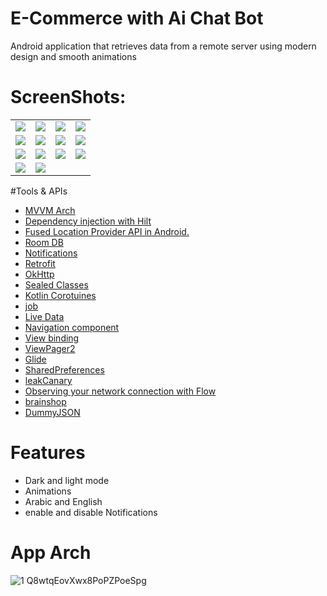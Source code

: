 # E-Commerce with Ai Chat Bot
Android application that retrieves data from a remote server using modern design and smooth animations

# ScreenShots:
<table>
  <tr>
        <td><img src="https://user-images.githubusercontent.com/72602749/235357359-139c6887-276f-425f-9372-463ba36fedae.jpg"></td>
        <td><img src="https://user-images.githubusercontent.com/72602749/235357360-d8aea2a6-37f3-43c4-b0f7-90f7f56816fe.jpg"></td>
        <td><img src="https://user-images.githubusercontent.com/72602749/235357362-b8469527-3c13-464d-9ab5-395caeb7abdc.jpg"></td>
        <td><img src="https://user-images.githubusercontent.com/72602749/235357363-af9e7b05-f2c3-4ede-ad6f-567934300c0b.jpg"></td>
  </tr>
  
  <tr>
    <td><img src="https://user-images.githubusercontent.com/72602749/235357356-bd656bb8-e47b-40d6-bf5f-d01e3ef8c872.jpg"></td>
    <td><img src="https://user-images.githubusercontent.com/72602749/235357943-e639c590-4761-4f71-8c61-20632ec61b11.jpg"></td>
    <td><img src="https://user-images.githubusercontent.com/72602749/235358152-5e4cdba8-961e-456e-ae3f-708397ddd6b7.jpg"></td>
    <td><img src="https://user-images.githubusercontent.com/72602749/235358154-ebae5c5c-aa8e-4e4a-8548-300fb849c3a5.jpg"></td>
    
  
    
    
  </tr>
  <tr>
    <td><img src="https://user-images.githubusercontent.com/72602749/235357367-efa86eec-70d0-437a-b6f7-a9390dd53d83.jpg"></td>
    <td><img src="https://user-images.githubusercontent.com/72602749/235357368-611202cf-fe64-438b-ab7b-f5f9be4c8dcc.jpg"></td>
    <td><img src="https://user-images.githubusercontent.com/72602749/235357370-599a2fe9-19b9-41e7-9c33-e346687050f6.jpg"></td>
    <td><img src="https://user-images.githubusercontent.com/72602749/235357358-9ec16a01-4bf7-4e76-9e1f-dc23ccfbee46.jpg"></td>

  </tr>
  <tr>
    <td><img src="https://user-images.githubusercontent.com/72602749/235357372-d7e22491-8842-490f-9a4f-1f2ddaf1736d.jpg"></td>
    <td><img src="https://user-images.githubusercontent.com/72602749/235357375-9ce6d170-5b0e-44a9-acb6-0d3946a9aa6d.jpg"></td>
  </tr>
</table>

#Tools & APIs

* [MVVM Arch](https://www.toptal.com/android/android-apps-mvvm-with-clean-architecture)
* [ Dependency injection with Hilt](https://developer.android.com/training/dependency-injection/hilt-android)
* [ Fused Location Provider API in Android.](https://developers.google.com/location-context/fused-location-provider)
* [ Room DB](https://developer.android.com/training/data-storage/room)
* [ Notifications](https://developer.android.com/develop/ui/views/notifications/build-notification)
* [Retrofit](https://www.youtube.com/watch?v=t6Sql3WMAnk)
* [OkHttp](https://square.github.io/okhttp/)
* [Sealed Classes](https://www.boltuix.com/2021/10/sealed-classes-handle-api-responses-in.html)
* [Kotlin Corotuines](https://kotlinlang.org/docs/coroutines-overview.html)
* [job](https://kotlinlang.org/api/kotlinx.coroutines/kotlinx-coroutines-core/kotlinx.coroutines/-job/)
* [Live Data](https://developer.android.com/reference/androidx/lifecycle/LiveData)
* [Navigation component](https://developer.android.com/guide/navigation/navigation-getting-started)
* [View binding](https://developer.android.com/topic/libraries/view-binding)
* [ViewPager2](https://developer.android.com/reference/kotlin/androidx/viewpager2/widget/ViewPager2)
* [Glide](https://github.com/bumptech/glide)
* [SharedPreferences](https://developer.android.com/reference/android/content/SharedPreferences)
* [leakCanary](https://github.com/square/leakcanary)
* [Observing your network connection with Flow](https://markonovakovic.medium.com/android-better-internet-connection-monitoring-with-kotlin-flow-feac139e2a3)
* [brainshop](https://brainshop.ai/brain/174851/training)
* [DummyJSON](https://dummyjson.com/)

# Features 
* Dark and light mode
* Animations
* Arabic and English
* enable and disable Notifications

# App Arch
![1 Q8wtqEovXwx8PoPZPoeSpg](https://user-images.githubusercontent.com/72602749/235357018-b144c8fa-2f06-478f-a67f-9fce58e86f06.png)

